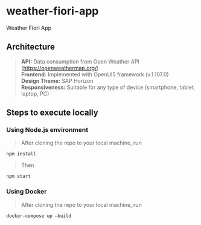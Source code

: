 # weather-fiori-app
Weather Fiori App

## Architecture
>**API:** Data consumption from Open Weather API (https://openweathermap.org/)  
**Frontend:** Implemented with OpenUI5 framework (v.1.107.0)  
**Design Theme:** SAP Horizon  
**Responsiveness:** Suitable for any type of device (smartphone, tablet, laptop, PC)

## Steps to execute locally
### Using Node.js environment
>After cloning the repo to your local machine, run
```
npm install
```
>Then
```
npm start
```
### Using Docker
>After cloning the repo to your local machine, run
```
docker-compose up –build
```
